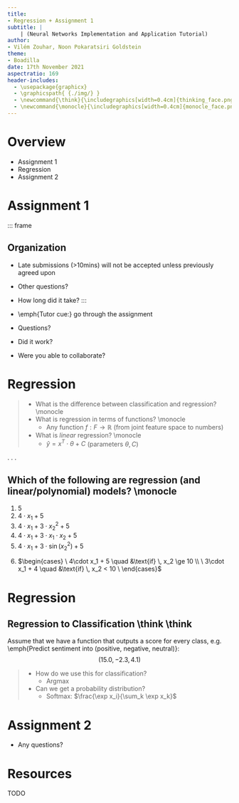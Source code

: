 ```yaml
---
title:
- Regression + Assignment 1
subtitle: |
    | (Neural Networks Implementation and Application Tutorial)
author:
- Vilém Zouhar, Noon Pokaratsiri Goldstein
theme:
- Boadilla
date: 17th November 2021
aspectratio: 169
header-includes:
  - \usepackage{graphicx}
  - \graphicspath{ {./img/} }
  - \newcommand{\think}{\includegraphics[width=0.4cm]{thinking_face.png}}
  - \newcommand{\monocle}{\includegraphics[width=0.4cm]{monocle_face.png}}
---
```


# Overview 


- Assignment 1
- Regression
- Assignment 2

# Assignment 1

::: frame
##  Organization
- Late submissions (>10mins) will not be accepted unless previously agreed upon
- Other questions?
- How long did it take?
:::

- \emph{Tutor cue:} go through the assignment
- Questions?
- Did it work?
- Were you able to collaborate?

# Regression

> - What is the difference between classification and regression? \monocle
> - What is regression in terms of functions? \monocle
>   - Any function $f: F \rightarrow \mathbb{R}$ (from joint feature space to numbers)
> - What is _linear_ regression? \monocle
>   - $\hat{y} = x^T \cdot \theta + C$ (parameters $\theta, C$)

. . .

## Which of the following are regression (and linear/polynomial) models? \monocle
1. 5
2. $4\cdot x_1 + 5$
3. $4\cdot x_1 + 3\cdot x_2^2 + 5$
4. $4\cdot x_1 + 3\cdot x_1\cdot x_2 + 5$
5. $4\cdot x_1 + 3\cdot \sin(x_2^2) + 5$
<!-- escaping newlines is an ugly hack to be able to use $ (to align left) -->
6. $\begin{cases} \
      4\cdot x_1 + 5 \quad &\text{if} \, x_2 \ge 10 \\ \
      3\cdot x_1 + 4 \quad &\text{if} \, x_2 < 10 \
    \end{cases}$

# Regression

## Regression to Classification \think \think
Assume that we have a function that outputs a score for every class, e.g. \emph{Predict sentiment into (positive, negative, neutral)}:
$$
(15.0, -2.3, 4.1)
$$

> - How do we use this for classification? 
>   - Argmax
> - Can we get a probability distribution?
>   - Softmax: $\frac{\exp x_i}{\sum_k \exp x_k}$

# Assignment 2

- Any questions?

# Resources

TODO